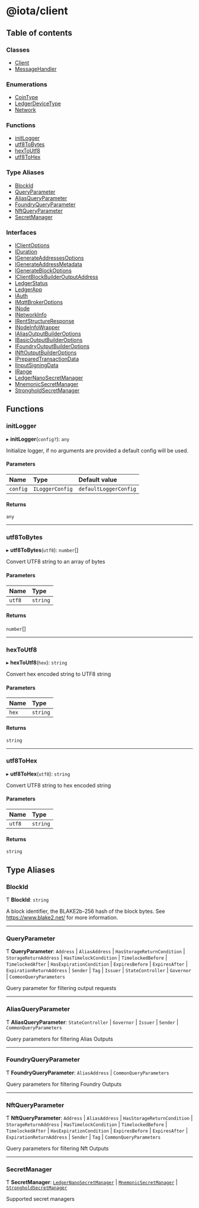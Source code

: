 # @iota/client

## Table of contents

### Classes

- [Client](classes/Client.md)
- [MessageHandler](classes/MessageHandler.md)

### Enumerations

- [CoinType](enums/CoinType.md)
- [LedgerDeviceType](enums/LedgerDeviceType.md)
- [Network](enums/Network.md)

### Functions

- [initLogger](api_ref.md#initlogger)
- [utf8ToBytes](api_ref.md#utf8tobytes)
- [hexToUtf8](api_ref.md#hextoutf8)
- [utf8ToHex](api_ref.md#utf8tohex)

### Type Aliases

- [BlockId](api_ref.md#blockid)
- [QueryParameter](api_ref.md#queryparameter)
- [AliasQueryParameter](api_ref.md#aliasqueryparameter)
- [FoundryQueryParameter](api_ref.md#foundryqueryparameter)
- [NftQueryParameter](api_ref.md#nftqueryparameter)
- [SecretManager](api_ref.md#secretmanager)

### Interfaces

- [IClientOptions](interfaces/IClientOptions.md)
- [IDuration](interfaces/IDuration.md)
- [IGenerateAddressesOptions](interfaces/IGenerateAddressesOptions.md)
- [IGenerateAddressMetadata](interfaces/IGenerateAddressMetadata.md)
- [IGenerateBlockOptions](interfaces/IGenerateBlockOptions.md)
- [IClientBlockBuilderOutputAddress](interfaces/IClientBlockBuilderOutputAddress.md)
- [LedgerStatus](interfaces/LedgerStatus.md)
- [LedgerApp](interfaces/LedgerApp.md)
- [IAuth](interfaces/IAuth.md)
- [IMqttBrokerOptions](interfaces/IMqttBrokerOptions.md)
- [INode](interfaces/INode.md)
- [INetworkInfo](interfaces/INetworkInfo.md)
- [IRentStructureResponse](interfaces/IRentStructureResponse.md)
- [INodeInfoWrapper](interfaces/INodeInfoWrapper.md)
- [IAliasOutputBuilderOptions](interfaces/IAliasOutputBuilderOptions.md)
- [IBasicOutputBuilderOptions](interfaces/IBasicOutputBuilderOptions.md)
- [IFoundryOutputBuilderOptions](interfaces/IFoundryOutputBuilderOptions.md)
- [INftOutputBuilderOptions](interfaces/INftOutputBuilderOptions.md)
- [IPreparedTransactionData](interfaces/IPreparedTransactionData.md)
- [IInputSigningData](interfaces/IInputSigningData.md)
- [IRange](interfaces/IRange.md)
- [LedgerNanoSecretManager](interfaces/LedgerNanoSecretManager.md)
- [MnemonicSecretManager](interfaces/MnemonicSecretManager.md)
- [StrongholdSecretManager](interfaces/StrongholdSecretManager.md)

## Functions

### initLogger

▸ **initLogger**(`config?`): `any`

Initialize logger, if no arguments are provided a default config will be used.

#### Parameters

| Name | Type | Default value |
| :------ | :------ | :------ |
| `config` | `ILoggerConfig` | `defaultLoggerConfig` |

#### Returns

`any`

___

### utf8ToBytes

▸ **utf8ToBytes**(`utf8`): `number`[]

Convert UTF8 string to an array of bytes

#### Parameters

| Name | Type |
| :------ | :------ |
| `utf8` | `string` |

#### Returns

`number`[]

___

### hexToUtf8

▸ **hexToUtf8**(`hex`): `string`

Convert hex encoded string to UTF8 string

#### Parameters

| Name | Type |
| :------ | :------ |
| `hex` | `string` |

#### Returns

`string`

___

### utf8ToHex

▸ **utf8ToHex**(`utf8`): `string`

Convert UTF8 string to hex encoded string

#### Parameters

| Name | Type |
| :------ | :------ |
| `utf8` | `string` |

#### Returns

`string`

## Type Aliases

### BlockId

Ƭ **BlockId**: `string`

A block identifier, the BLAKE2b-256 hash of the block bytes.
See <https://www.blake2.net/> for more information.

___

### QueryParameter

Ƭ **QueryParameter**: `Address` \| `AliasAddress` \| `HasStorageReturnCondition` \| `StorageReturnAddress` \| `HasTimelockCondition` \| `TimelockedBefore` \| `TimelockedAfter` \| `HasExpirationCondition` \| `ExpiresBefore` \| `ExpiresAfter` \| `ExpirationReturnAddress` \| `Sender` \| `Tag` \| `Issuer` \| `StateController` \| `Governor` \| `CommonQueryParameters`

Query parameter for filtering output requests

___

### AliasQueryParameter

Ƭ **AliasQueryParameter**: `StateController` \| `Governor` \| `Issuer` \| `Sender` \| `CommonQueryParameters`

Query parameters for filtering Alias Outputs

___

### FoundryQueryParameter

Ƭ **FoundryQueryParameter**: `AliasAddress` \| `CommonQueryParameters`

Query parameters for filtering Foundry Outputs

___

### NftQueryParameter

Ƭ **NftQueryParameter**: `Address` \| `AliasAddress` \| `HasStorageReturnCondition` \| `StorageReturnAddress` \| `HasTimelockCondition` \| `TimelockedBefore` \| `TimelockedAfter` \| `HasExpirationCondition` \| `ExpiresBefore` \| `ExpiresAfter` \| `ExpirationReturnAddress` \| `Sender` \| `Tag` \| `CommonQueryParameters`

Query parameters for filtering Nft Outputs

___

### SecretManager

Ƭ **SecretManager**: [`LedgerNanoSecretManager`](interfaces/LedgerNanoSecretManager.md) \| [`MnemonicSecretManager`](interfaces/MnemonicSecretManager.md) \| [`StrongholdSecretManager`](interfaces/StrongholdSecretManager.md)

Supported secret managers
